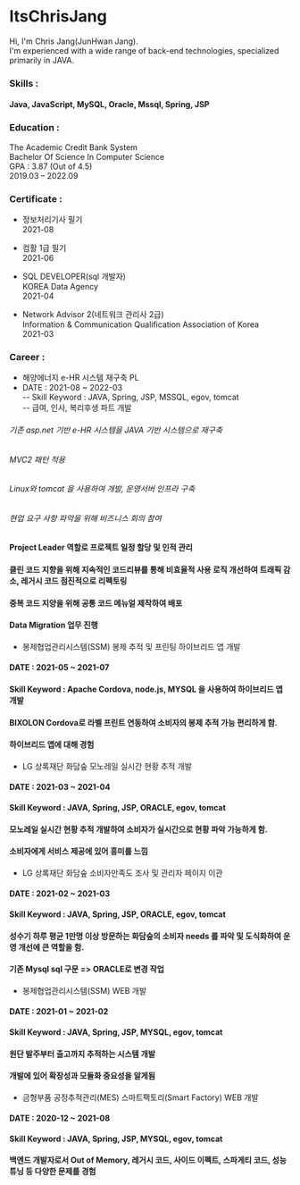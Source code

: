 # ItsChrisJang
Hi, I'm Chris Jang(JunHwan Jang).<br/>
I'm experienced with a wide range of back-end technologies, specialized primarily in JAVA.

### Skills :
#### Java, JavaScript, MySQL, Oracle, Mssql, Spring, JSP

### Education :
The Academic Credit Bank System<br/>
Bachelor Of Science In Computer Science<br/>
GPA : 3.87 (Out of 4.5)<br/>
2019.03 – 2022.09

### Certificate :
- 정보처리기사 필기<br/>
2021-08

- 컴활 1급 필기<br/>
2021-06

- SQL DEVELOPER(sql 개발자)<br/>
KOREA Data Agency<br/>
2021-04 

- Network Advisor 2(네트워크 관리사 2급)<br/>
Information & Communication Qualification Association of Korea<br/>
2021-03 

### Career :
- 해양에너지 e-HR 시스템 재구축 PL<br/>
- DATE : 2021-08 ~ 2022-03<br/>
-- Skill Keyword : JAVA, Spring, JSP, MSSQL, egov, tomcat<br/>
-- 급여, 인사, 복리후생 파트 개발<br/>
###### 기존 asp.net 기반 e-HR 시스템을 JAVA 기반 시스템으로 재구축<br/>
###### MVC2 패턴 적용<br/>
###### Linux와 tomcat 을 사용하여 개발, 운영서버 인프라 구축<br/>
###### 현업 요구 사항 파악을 위해 비즈니스 회의 참여<br/>
#### Project Leader 역할로 프로젝트 일정 할당 및 인적 관리<br/>
#### 클린 코드 지향을 위해 지속적인 코드리뷰를 통해 비효율적 사용 로직 개선하여 트래픽 감소, 레거시 코드 점진적으로 리펙토링<br/>
#### 중복 코드 지양을 위해 공통 코드 메뉴얼 제작하여 배포<br/>
#### Data Migration 업무 진행<br/>

- 봉제협업관리시스템(SSM) 봉제 추적 및 프린팅 하이브리드 앱 개발<br/>
#### DATE : 2021-05 ~ 2021-07<br/>
#### Skill Keyword : Apache Cordova, node.js, MYSQL 을 사용하여 하이브리드 앱 개발<br/>
#### BIXOLON Cordova로 라벨 프린트 연동하여 소비자의 봉제 추적 가능 편리하게 함.<br/>
#### 하이브리드 앱에 대해 경험<br/>

- LG 상록재단 화담숲 모노레일 실시간 현황 추적 개발<br/>
#### DATE : 2021-03 ~ 2021-04<br/>
#### Skill Keyword : JAVA, Spring, JSP, ORACLE, egov, tomcat<br/>
#### 모노레일 실시간 현황 추적 개발하여 소비자가 실시간으로 현황 파악 가능하게 함.<br/>
#### 소비자에게 서비스 제공에 있어 흥미를 느낌<br/>

- LG 상록재단 화담숲 소비자만족도 조사 및 관리자 페이지 이관<br/>
#### DATE : 2021-02 ~ 2021-03 <br/>
#### Skill Keyword : JAVA, Spring, JSP, ORACLE, egov, tomcat<br/>
#### 성수기 하루 평균 1만명 이상 방문하는 화담숲의 소비자 needs 를 파악 및 도식화하여 운영 개선에 큰 역할을 함.<br/>
#### 기존 Mysql sql 구문 => ORACLE로 변경 작업<br/>

- 봉제협업관리시스템(SSM) WEB 개발 <br/>
#### DATE : 2021-01 ~ 2021-02<br/>
#### Skill Keyword : JAVA, Spring, JSP, MYSQL, egov, tomcat<br/>
#### 원단 발주부터 출고까지 추적하는 시스템 개발<br/>
#### 개발에 있어 확장성과 모듈화 중요성을 알게됨<br/>

- 금형부품 공정추적관리(MES) 스마트팩토리(Smart Factory) WEB 개발 <br/>
#### DATE : 2020-12 ~ 2021-08<br/>
#### Skill Keyword : JAVA, Spring, JSP, MYSQL, egov, tomcat<br/>
#### 백엔드 개발자로서 Out of Memory, 레거시 코드, 사이드 이펙트, 스파게티 코드, 성능 튜닝 등 다양한 문제를 경험<br/>







